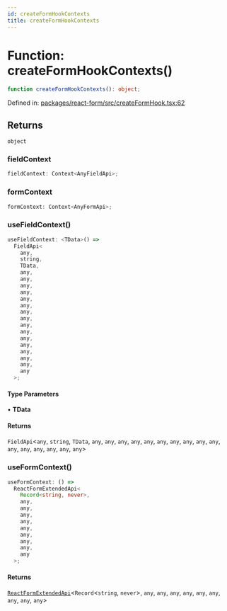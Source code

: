 ```yaml
---
id: createFormHookContexts
title: createFormHookContexts
---
```


<!-- DO NOT EDIT: this page is autogenerated from the type comments -->

# Function: createFormHookContexts()

```ts
function createFormHookContexts(): object;
```

Defined in: [packages/react-form/src/createFormHook.tsx:62](https://github.com/TanStack/form/blob/main/packages/react-form/src/createFormHook.tsx#L62)

## Returns

`object`

### fieldContext

```ts
fieldContext: Context<AnyFieldApi>;
```

### formContext

```ts
formContext: Context<AnyFormApi>;
```

### useFieldContext()

```ts
useFieldContext: <TData>() =>
  FieldApi<
    any,
    string,
    TData,
    any,
    any,
    any,
    any,
    any,
    any,
    any,
    any,
    any,
    any,
    any,
    any,
    any,
    any,
    any,
    any
  >;
```

#### Type Parameters

• **TData**

#### Returns

`FieldApi`\<`any`, `string`, `TData`, `any`, `any`, `any`, `any`, `any`, `any`, `any`, `any`, `any`, `any`, `any`, `any`, `any`, `any`, `any`, `any`\>

### useFormContext()

```ts
useFormContext: () =>
  ReactFormExtendedApi<
    Record<string, never>,
    any,
    any,
    any,
    any,
    any,
    any,
    any,
    any,
    any
  >;
```

#### Returns

[`ReactFormExtendedApi`](../../type-aliases/reactformextendedapi.md)\<`Record`\<`string`, `never`\>, `any`, `any`, `any`, `any`, `any`, `any`, `any`, `any`, `any`\>
